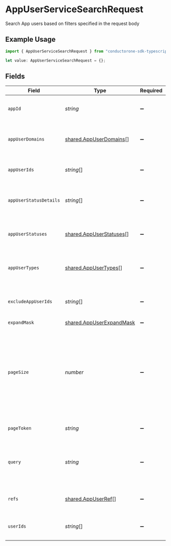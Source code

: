 # AppUserServiceSearchRequest

Search App users based on filters specified in the request body

## Example Usage

```typescript
import { AppUserServiceSearchRequest } from "conductorone-sdk-typescript/sdk/models/shared";

let value: AppUserServiceSearchRequest = {};
```

## Fields

| Field                                                                                                                             | Type                                                                                                                              | Required                                                                                                                          | Description                                                                                                                       |
| --------------------------------------------------------------------------------------------------------------------------------- | --------------------------------------------------------------------------------------------------------------------------------- | --------------------------------------------------------------------------------------------------------------------------------- | --------------------------------------------------------------------------------------------------------------------------------- |
| `appId`                                                                                                                           | *string*                                                                                                                          | :heavy_minus_sign:                                                                                                                | The app ID to restrict the search to.                                                                                             |
| `appUserDomains`                                                                                                                  | [shared.AppUserDomains](../../../sdk/models/shared/appuserdomains.md)[]                                                           | :heavy_minus_sign:                                                                                                                | A list of account domains to restrict the search to.                                                                              |
| `appUserIds`                                                                                                                      | *string*[]                                                                                                                        | :heavy_minus_sign:                                                                                                                | A list of app user IDs to restrict the search to.                                                                                 |
| `appUserStatusDetails`                                                                                                            | *string*[]                                                                                                                        | :heavy_minus_sign:                                                                                                                | A list of app user status details to restrict the search to.                                                                      |
| `appUserStatuses`                                                                                                                 | [shared.AppUserStatuses](../../../sdk/models/shared/appuserstatuses.md)[]                                                         | :heavy_minus_sign:                                                                                                                | A list of app user statuses to restrict the search to.                                                                            |
| `appUserTypes`                                                                                                                    | [shared.AppUserTypes](../../../sdk/models/shared/appusertypes.md)[]                                                               | :heavy_minus_sign:                                                                                                                | A list of app user types to restrict the search to.                                                                               |
| `excludeAppUserIds`                                                                                                               | *string*[]                                                                                                                        | :heavy_minus_sign:                                                                                                                | A list of app user IDs to remove from the results.                                                                                |
| `expandMask`                                                                                                                      | [shared.AppUserExpandMask](../../../sdk/models/shared/appuserexpandmask.md)                                                       | :heavy_minus_sign:                                                                                                                | N/A                                                                                                                               |
| `pageSize`                                                                                                                        | *number*                                                                                                                          | :heavy_minus_sign:                                                                                                                | The pageSize where 0 <= pageSize <= 100. Values < 10 will be set to 10. A value of 0 returns the default page size (currently 25) |
| `pageToken`                                                                                                                       | *string*                                                                                                                          | :heavy_minus_sign:                                                                                                                | The pageToken field.                                                                                                              |
| `query`                                                                                                                           | *string*                                                                                                                          | :heavy_minus_sign:                                                                                                                | Query the apps with a fuzzy search on display name and description.                                                               |
| `refs`                                                                                                                            | [shared.AppUserRef](../../../sdk/models/shared/appuserref.md)[]                                                                   | :heavy_minus_sign:                                                                                                                | A list of app users to limit the search to.                                                                                       |
| `userIds`                                                                                                                         | *string*[]                                                                                                                        | :heavy_minus_sign:                                                                                                                | A list of user IDs to restrict the search by.                                                                                     |
